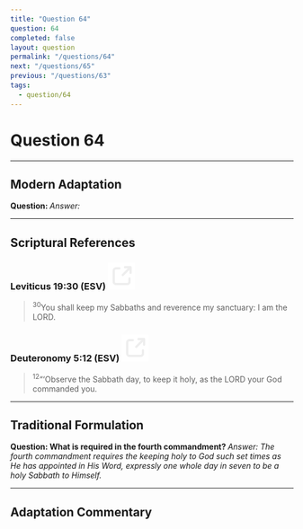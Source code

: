 ```yaml
---
title: "Question 64"
question: 64
completed: false
layout: question
permalink: "/questions/64"
next: "/questions/65"
previous: "/questions/63"
tags:
  - question/64
---
```

# Question 64
---
## Modern Adaptation
<strong>
    Question:
</strong>

<em>
    Answer:
</em>

---
## Scriptural References
### Leviticus 19:30 (ESV) <a href="https://biblegateway.com/passage/?search=Leviticus+19%3A30&version=ESV"><img src="/assets/svg/link.svg"/></a>
> <sup>30</sup>You shall keep my Sabbaths and reverence my sanctuary: I am the LORD.

### Deuteronomy 5:12 (ESV) <a href="https://biblegateway.com/passage/?search=Deuteronomy+5%3A12&version=ESV"><img src="/assets/svg/link.svg"/></a>
> <sup>12</sup>“‘Observe the Sabbath day, to keep it holy, as the LORD your God commanded you.

---
## Traditional Formulation
<strong>
    Question: What is required in the fourth commandment?
</strong>

<em>
    Answer: The fourth commandment requires the keeping holy to God such set times as He has appointed in His Word, expressly one whole day in seven to be a holy Sabbath to Himself.
</em>

---
## Adaptation Commentary
